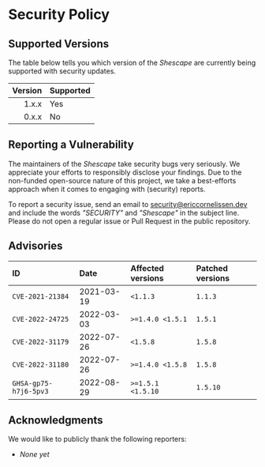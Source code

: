 # Security Policy

## Supported Versions

The table below tells you which version of the _Shescape_ are currently being
supported with security updates.

| Version | Supported |
| ------: | :-------- |
|   1.x.x | Yes       |
|   0.x.x | No        |

## Reporting a Vulnerability

The maintainers of the _Shescape_ take security bugs very seriously. We
appreciate your efforts to responsibly disclose your findings. Due to the
non-funded open-source nature of this project, we take a best-efforts approach
when it comes to engaging with (security) reports.

To report a security issue, send an email to [security@ericcornelissen.dev] and
include the words _"SECURITY"_ and _"Shescape"_ in the subject line. Please
do not open a regular issue or Pull Request in the public repository.

## Advisories

| ID                    | Date       | Affected versions | Patched versions |
| :-------------------- | :--------- | :---------------- | :--------------- |
| `CVE-2021-21384`      | 2021-03-19 | `<1.1.3`          | `1.1.3`          |
| `CVE-2022-24725`      | 2022-03-03 | `>=1.4.0 <1.5.1`  | `1.5.1`          |
| `CVE-2022-31179`      | 2022-07-26 | `<1.5.8`          | `1.5.8`          |
| `CVE-2022-31180`      | 2022-07-26 | `>=1.4.0 <1.5.8`  | `1.5.8`          |
| `GHSA-gp75-h7j6-5pv3` | 2022-08-29 | `>=1.5.1 <1.5.10` | `1.5.10`         |

## Acknowledgments

We would like to publicly thank the following reporters:

- _None yet_

[security@ericcornelissen.dev]: mailto:security@ericcornelissen.dev?subject=SECURITY%20%28Shescape%29
